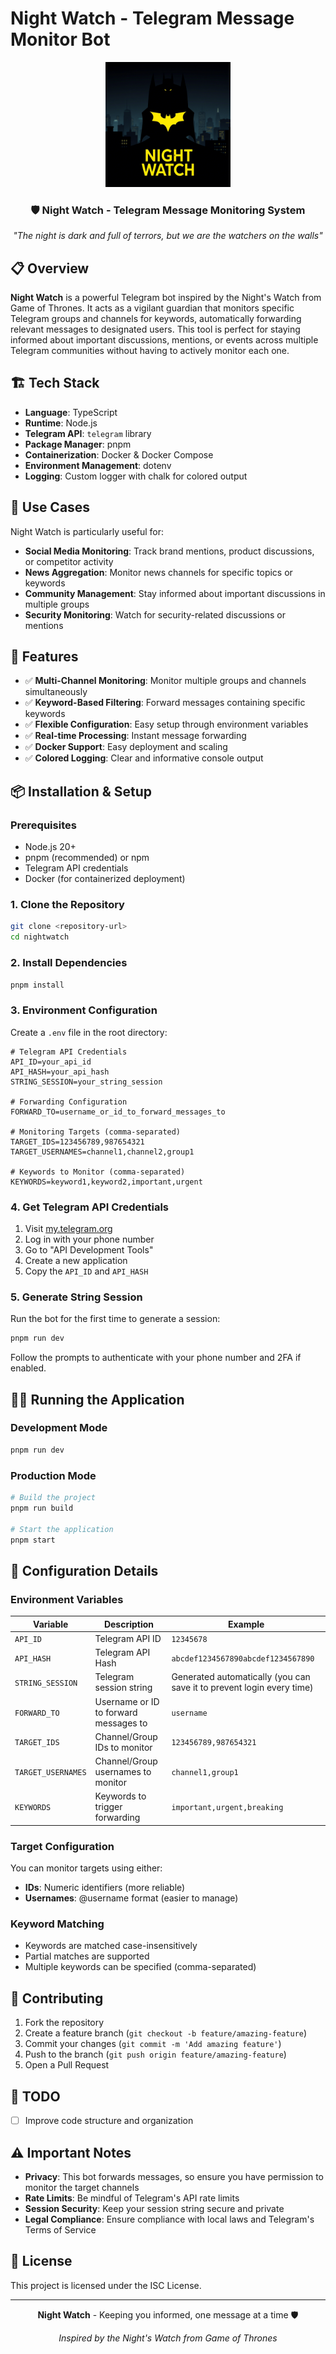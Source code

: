 # Night Watch - Telegram Message Monitor Bot

<div align="center">
  <img src="logo.png" alt="Night Watch Logo" width="200"/>
  <h3>🛡️ Night Watch - Telegram Message Monitoring System</h3>
  <p><em>"The night is dark and full of terrors, but we are the watchers on the walls"</em></p>
</div>

## 📋 Overview

**Night Watch** is a powerful Telegram bot inspired by the Night's Watch from Game of Thrones. It acts as a vigilant guardian that monitors specific Telegram groups and channels for keywords, automatically forwarding relevant messages to designated users. This tool is perfect for staying informed about important discussions, mentions, or events across multiple Telegram communities without having to actively monitor each one.

## 🏗️ Tech Stack

- **Language**: TypeScript
- **Runtime**: Node.js
- **Telegram API**: `telegram` library
- **Package Manager**: pnpm
- **Containerization**: Docker & Docker Compose
- **Environment Management**: dotenv
- **Logging**: Custom logger with chalk for colored output

## 🎯 Use Cases

Night Watch is particularly useful for:

- **Social Media Monitoring**: Track brand mentions, product discussions, or competitor activity
- **News Aggregation**: Monitor news channels for specific topics or keywords
- **Community Management**: Stay informed about important discussions in multiple groups
- **Security Monitoring**: Watch for security-related discussions or mentions

## 🚀 Features

- ✅ **Multi-Channel Monitoring**: Monitor multiple groups and channels simultaneously
- ✅ **Keyword-Based Filtering**: Forward messages containing specific keywords
- ✅ **Flexible Configuration**: Easy setup through environment variables
- ✅ **Real-time Processing**: Instant message forwarding
- ✅ **Docker Support**: Easy deployment and scaling
- ✅ **Colored Logging**: Clear and informative console output

## 📦 Installation & Setup

### Prerequisites

- Node.js 20+ 
- pnpm (recommended) or npm
- Telegram API credentials
- Docker (for containerized deployment)

### 1. Clone the Repository

```bash
git clone <repository-url>
cd nightwatch
```

### 2. Install Dependencies

```bash
pnpm install
```

### 3. Environment Configuration

Create a `.env` file in the root directory:

```env
# Telegram API Credentials
API_ID=your_api_id
API_HASH=your_api_hash
STRING_SESSION=your_string_session

# Forwarding Configuration
FORWARD_TO=username_or_id_to_forward_messages_to

# Monitoring Targets (comma-separated)
TARGET_IDS=123456789,987654321
TARGET_USERNAMES=channel1,channel2,group1

# Keywords to Monitor (comma-separated)
KEYWORDS=keyword1,keyword2,important,urgent
```   

### 4. Get Telegram API Credentials

1. Visit [my.telegram.org](https://my.telegram.org)
2. Log in with your phone number
3. Go to "API Development Tools"
4. Create a new application
5. Copy the `API_ID` and `API_HASH`

### 5. Generate String Session

Run the bot for the first time to generate a session:

```bash
pnpm run dev
```

Follow the prompts to authenticate with your phone number and 2FA if enabled.

## 🏃‍♂️ Running the Application

### Development Mode

```bash
pnpm run dev
```

### Production Mode

```bash
# Build the project
pnpm run build

# Start the application
pnpm start
```

## 🔧 Configuration Details

### Environment Variables

| Variable | Description | Example |
|----------|-------------|---------|
| `API_ID` | Telegram API ID | `12345678` |
| `API_HASH` | Telegram API Hash | `abcdef1234567890abcdef1234567890` |
| `STRING_SESSION` | Telegram session string | Generated automatically (you can save it to prevent login every time) |
| `FORWARD_TO` | Username or ID to forward messages to | `username` |
| `TARGET_IDS` | Channel/Group IDs to monitor | `123456789,987654321` |
| `TARGET_USERNAMES` | Channel/Group usernames to monitor | `channel1,group1` |
| `KEYWORDS` | Keywords to trigger forwarding | `important,urgent,breaking` |

### Target Configuration

You can monitor targets using either:
- **IDs**: Numeric identifiers (more reliable)
- **Usernames**: @username format (easier to manage)

### Keyword Matching

- Keywords are matched case-insensitively
- Partial matches are supported
- Multiple keywords can be specified (comma-separated)

## 🤝 Contributing

1. Fork the repository
2. Create a feature branch (`git checkout -b feature/amazing-feature`)
3. Commit your changes (`git commit -m 'Add amazing feature'`)
4. Push to the branch (`git push origin feature/amazing-feature`)
5. Open a Pull Request

## 📝 TODO

- [ ] Improve code structure and organization

## ⚠️ Important Notes

- **Privacy**: This bot forwards messages, so ensure you have permission to monitor the target channels
- **Rate Limits**: Be mindful of Telegram's API rate limits
- **Session Security**: Keep your session string secure and private
- **Legal Compliance**: Ensure compliance with local laws and Telegram's Terms of Service

## 📄 License

This project is licensed under the ISC License.

---

<div align="center">
  <p><strong>Night Watch</strong> - Keeping you informed, one message at a time 🛡️</p>
  <p><em>Inspired by the Night's Watch from Game of Thrones</em></p>
</div>
